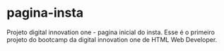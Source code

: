 # pagina-insta
Projeto digital innovation one - pagina inicial do insta.
Esse é o primeiro projeto do bootcamp da digital innovation one de HTML Web Developer.
